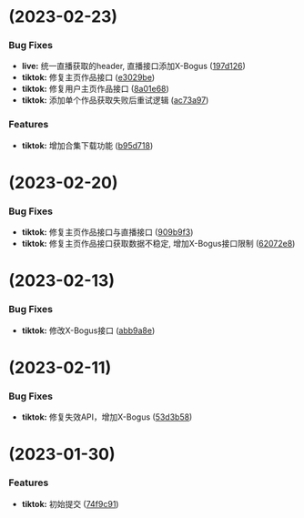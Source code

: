 #  (2023-02-23)


### Bug Fixes

* **live:** 统一直播获取的header, 直播接口添加X-Bogus ([197d126](https://github.com/imgyh/tiktok/commit/197d12627d855f3353dba3fd68f0b308593f62e8))
* **tiktok:** 修复主页作品接口 ([e3029be](https://github.com/imgyh/tiktok/commit/e3029be42b021dcdad0736800a4f13428ddd5b98))
* **tiktok:** 修复用户主页作品接口 ([8a01e68](https://github.com/imgyh/tiktok/commit/8a01e681b5206c27a44f4ba10f840e856686e33b))
* **tiktok:** 添加单个作品获取失败后重试逻辑 ([ac73a97](https://github.com/imgyh/tiktok/commit/ac73a97c19840bd7147f3a7e4b400a37b1365fb2))


### Features

* **tiktok:** 增加合集下载功能 ([b95d718](https://github.com/imgyh/tiktok/commit/b95d7188282de5474861043ab011ed27baa79796))



#  (2023-02-20)


### Bug Fixes

* **tiktok:** 修复主页作品接口与直播接口 ([909b9f3](https://github.com/imgyh/tiktok/commit/909b9f3f1cec9684da33f63aeb816aaab2e7e6b9))
* **tiktok:** 修复主页作品接口获取数据不稳定, 增加X-Bogus接口限制 ([62072e8](https://github.com/imgyh/tiktok/commit/62072e881eb3531df68f9fe6d8bdab03a4f00790))


#  (2023-02-13)


### Bug Fixes

* **tiktok:** 修改X-Bogus接口 ([abb9a8e](https://github.com/imgyh/tiktok/commit/abb9a8e857ea98b38b47e3419554dfe490ec1d78))


#  (2023-02-11)


### Bug Fixes

* **tiktok:** 修复失效API，增加X-Bogus ([53d3b58](https://github.com/imgyh/tiktok/commit/53d3b5875ecd4de57f4dc4df4c228cf80b15c764))


#  (2023-01-30)


### Features

* **tiktok:** 初始提交 ([74f9c91](https://github.com/imgyh/tiktok/commit/74f9c91e75b324ae5e0dc5f9fa5bc4baf4611bd2))



